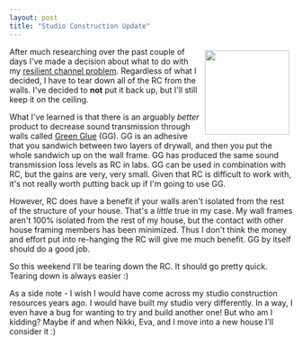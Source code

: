 ```yaml
---
layout: post
title: "Studio Construction Update"
---
```


<p><img src="http://www.greengluecompany.com/images/index/greenGlueTubes2.png" align="right" width="150" style="margin: 6px;" />After much researching over the past couple of days I've made a decision about what to do with my <a href="http://kindohm.com/archive/2006/10/17/ResilientChannelNOTDone.aspx">resilient channel problem</a>.  Regardless of what I decided, I have to tear down all of the RC from the walls.  I've decided to <strong>not</strong> put it back up, but I'll still keep it on the ceiling.  </p>
  
<p>What I've learned is that there is an arguably <em>better</em> product to decrease sound transmission through walls called <a href="http://greengluecompany.com" target="_blank">Green Glue</a> (GG).  GG is an adhesive that you sandwich between two layers of drywall, and then you put the whole sandwich up on the wall frame.  GG has produced the same sound transmission loss levels as RC in labs.  GG can be used in combination with RC, but the gains are very, very small.  Given that RC is difficult to work with, it's not really worth putting back up if I'm going to use GG.</p>
  
<p>However, RC does have a benefit if your walls aren't isolated from the rest of the structure of your house.  That's a <em>little</em> true in my case.  My wall frames aren't 100% isolated from the rest of my house, but the contact with other house framing members has been minimized.  Thus I don't think the money and effort put into re-hanging the RC will give me much benefit.  GG by itself should do a good job.  </p>
  
<p>So this weekend I'll be tearing down the RC.  It should go pretty quick.  Tearing down is always easier :)</p>
  
<p>As a side note - I wish I would have come across my studio construction resources years ago.  I would have built my studio very differently.  In a way, I even have a bug for wanting to try and build another one!  But who am I kidding?  Maybe if and when Nikki, Eva, and I move into a new house I'll consider it :)</p>
 
